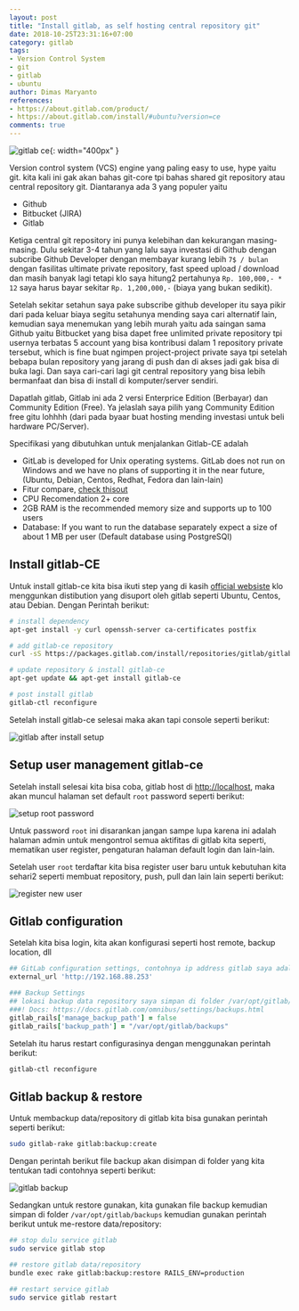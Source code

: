```yaml
---
layout: post
title: "Install gitlab, as self hosting central repository git"
date: 2018-10-25T23:31:16+07:00
category: gitlab
tags: 
- Version Control System
- git
- gitlab
- ubuntu
author: Dimas Maryanto
references:
- https://about.gitlab.com/product/
- https://about.gitlab.com/install/#ubuntu?version=ce
comments: true
---
```


![gitlab ce]({{site.baseurl}}/assets/img/posts/gitlab-self-hosting/logo.png){: width="400px" }

Version control system (VCS) engine yang paling easy to use, hype yaitu git. kita kali ini gak akan bahas git-core tpi bahas shared git repository atau central repository git. Diantaranya ada 3 yang populer yaitu 

- Github
- Bitbucket (JIRA)
- Gitlab

<!--more-->

Ketiga central git repository ini punya kelebihan dan kekurangan masing-masing. Dulu sekitar 3-4 tahun yang lalu saya investasi di Github dengan subcribe Github Developer dengan membayar kurang lebih `7$ / bulan` dengan fasilitas ultimate private repository, fast speed upload / download dan masih banyak lagi tetapi klo saya hitung2 pertahunya `Rp. 100,000,- * 12` saya harus bayar sekitar `Rp. 1,200,000,-` (biaya yang bukan sedikit). 

Setelah sekitar setahun saya pake subscribe github developer itu saya pikir dari pada keluar biaya segitu setahunya mending saya cari alternatif lain, kemudian saya menemukan yang lebih murah yaitu ada saingan sama Github yaitu Bitbucket yang bisa dapet free unlimited private repository tpi usernya terbatas 5 account yang bisa kontribusi dalam 1 repository private tersebut, which is fine buat ngimpen project-project private saya tpi setelah bebapa bulan repository yang jarang di push dan di akses jadi gak bisa di buka lagi. Dan saya cari-cari lagi git central repository yang bisa lebih bermanfaat dan bisa di install di komputer/server sendiri.

Dapatlah gitlab, Gitlab ini ada 2 versi Enterprice Edition (Berbayar) dan Community Edition (Free). Ya jelaslah saya pilih yang Community Edition free gitu lohhhh (dari pada byaar buat hosting mending investasi untuk beli hardware PC/Server).

Specifikasi yang dibutuhkan untuk menjalankan Gitlab-CE adalah 

- GitLab is developed for Unix operating systems. GitLab does not run on Windows and we have no plans of supporting it in the near future, (Ubuntu, Debian, Centos, Redhat, Fedora dan lain-lain)
- Fitur compare, [check thisout](https://about.gitlab.com/pricing/self-managed/feature-comparison/)
- CPU Recomendation 2+ core
- 2GB RAM is the recommended memory size and supports up to 100 users
- Database: If you want to run the database separately expect a size of about 1 MB per user (Default database using PostgreSQl)

## Install gitlab-CE 

Untuk install gitlab-ce kita bisa ikuti step yang di kasih [official websiste](https://about.gitlab.com/install/#ubuntu?version=ce) klo menggunkan distibution yang disuport oleh gitlab seperti Ubuntu, Centos, atau Debian. Dengan Perintah berikut:

```bash
# install dependency
apt-get install -y curl openssh-server ca-certificates postfix

# add gitlab-ce repository
curl -sS https://packages.gitlab.com/install/repositories/gitlab/gitlab-ce/script.deb.sh | sudo bash

# update repository & install gitlab-ce
apt-get update && apt-get install gitlab-ce

# post install gitlab
gitlab-ctl reconfigure
```

Setelah install gitlab-ce selesai maka akan tapi console seperti berikut:

![gitlab after install setup]({{site.baseurl}}/assets/img/posts/gitlab-self-hosting/install-finish.png)

## Setup user management gitlab-ce

Setelah install selesai kita bisa coba, gitlab host di [http://localhost](http://localhost:80), maka akan muncul halaman set default `root` password seperti berikut:

![setup root password]({{site.baseurl}}/assets/img/posts/gitlab-self-hosting/setup-root-password.png)

Untuk password `root` ini disarankan jangan sampe lupa karena ini adalah halaman admin untuk mengontrol semua aktifitas di gitlab kita seperti, mematikan user register, pengaturan halaman default login dan lain-lain.

Setelah user `root` terdaftar kita bisa register user baru untuk kebutuhan kita sehari2 seperti membuat repository, push, pull dan lain lain seperti berikut:

![register new user]({{site.baseurl}}/assets/img/posts/gitlab-self-hosting/register-user-new.png)

## Gitlab configuration

Setelah kita bisa login, kita akan konfigurasi seperti host remote, backup location, dll

```ruby
## GitLab configuration settings, contohnya ip address gitlab saya adalah sebagai berikut
external_url 'http://192.168.88.253'

### Backup Settings
## lokasi backup data repository saya simpan di folder /var/opt/gitlab/backups
###! Docs: https://docs.gitlab.com/omnibus/settings/backups.html
gitlab_rails['manage_backup_path'] = false
gitlab_rails['backup_path'] = "/var/opt/gitlab/backups"
```

Setelah itu harus restart configurasinya dengan menggunakan perintah berikut:

```bash
gitlab-ctl reconfigure
```

## Gitlab backup & restore

Untuk membackup data/repository di gitlab kita bisa gunakan perintah seperti berikut:

```bash
sudo gitlab-rake gitlab:backup:create
```
 Dengan perintah berikut file backup akan disimpan di folder yang kita tentukan tadi contohnya seperti berikut:

![gitlab backup]({{site.baseurl}}/assets/img/posts/gitlab-self-hosting/gitlab-backup.png)

Sedangkan untuk restore gunakan, kita gunakan file backup kemudian simpan di folder `/var/opt/gitlab/backups` kemudian gunakan perintah berikut untuk me-restore data/repository:

```bash
## stop dulu service gitlab
sudo service gitlab stop

## restore gitlab data/repository
bundle exec rake gitlab:backup:restore RAILS_ENV=production

## restart service gitlab
sudo service gitlab restart
```